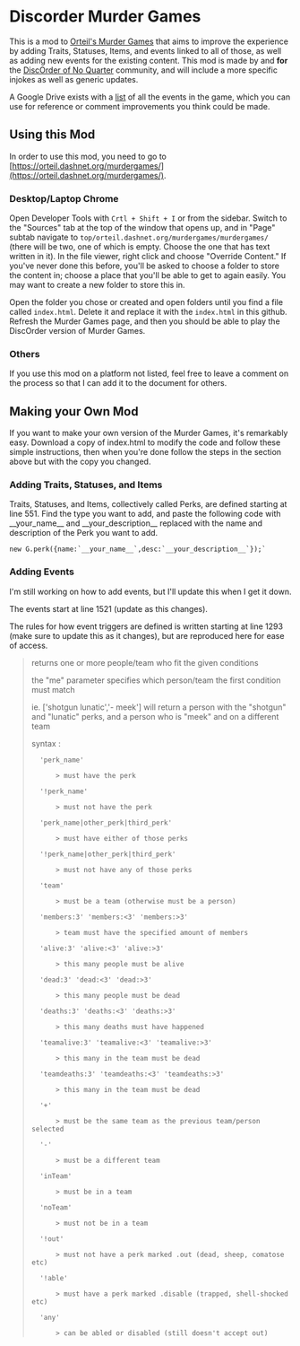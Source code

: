 # Discorder Murder Games

This is a mod to [Orteil's Murder Games](https://orteil.dashnet.org/murdergames/) that aims to improve the experience by adding Traits, Statuses, Items, and events linked to all of those, as well as adding new events for the existing content. This mod is made by and **for** the [DiscOrder of No Quarter](https://discord.gg/TRDrRdv) community, and will include a more specific injokes as well as generic updates.

A Google Drive exists with a [list](https://docs.google.com/document/d/1lU5NvP_yMKFLUt4bB2rJFOGVZc2SBDWSGu4Fvhl__Pc/edit?usp=sharing) of all the events in the game, which you can use for reference or comment improvements you think could be made.

## Using this Mod

In order to use this mod, you need to go to [https://orteil.dashnet.org/murdergames/](https://orteil.dashnet.org/murdergames/).

### Desktop/Laptop Chrome

Open Developer Tools with `Crtl + Shift + I` or from the sidebar. Switch to the "Sources" tab at the top of the window that opens up, and in "Page" subtab navigate to `top/orteil.dashnet.org/murdergames/murdergames/` (there will be two, one of which is empty. Choose the one that has text written in it). In the file viewer, right click and choose "Override Content." If you've never done this before, you'll be asked to choose a folder to store the content in; choose a place that you'll be able to get to again easily. You may want to create a new folder to store this in.

Open the folder you chose or created and open folders until you find a file called `index.html`. Delete it and replace it with the `index.html` in this github. Refresh the Murder Games page, and then you should be able to play the DiscOrder version of Murder Games.

### Others

If you use this mod on a platform not listed, feel free to leave a comment on the process so that I can add it to the document for others.

## Making your Own Mod

If you want to make your own version of the Murder Games, it's remarkably easy. Download a copy of index.html to modify the code and follow these simple instructions, then when you're done follow the steps in the section above but with the copy you changed.

### Adding Traits, Statuses, and Items

Traits, Statuses, and Items, collectively called Perks, are defined starting at line 551. Find the type you want to add, and paste the following code with \_\_your_name\_\_ and \_\_your_description\_\_ replaced with the name and description of the Perk you want to add.

    new G.perk({name:`__your_name__`,desc:`__your_description__`});`

### Adding Events

I'm still working on how to add events, but I'll update this when I get it down. 

The events start at line 1521 (update as this changes).

The rules for how event triggers are defined is written starting at line 1293 (make sure to update this as it changes), but are reproduced here for ease of access.


> returns one or more people/team who fit the given conditions
>
> the "me" parameter specifies which person/team the first condition must match
>
> ie. ['shotgun lunatic','- meek'] will return a person with the "shotgun" and "lunatic" perks, and a person who is "meek" and on a different team
>
>   syntax :
>
>		'perk_name'
>
>		    > must have the perk
>
>		'!perk_name'
>
>			> must not have the perk
>
>		'perk_name|other_perk|third_perk'
>
>			> must have either of those perks
>
>		'!perk_name|other_perk|third_perk'
>
>			> must not have any of those perks
>
>		'team'
>
>			> must be a team (otherwise must be a person)
>
>		'members:3' 'members:<3' 'members:>3'
>
>			> team must have the specified amount of members
>
>		'alive:3' 'alive:<3' 'alive:>3'
>
>			> this many people must be alive
>
>		'dead:3' 'dead:<3' 'dead:>3'
>
>			> this many people must be dead
>
>	    'deaths:3' 'deaths:<3' 'deaths:>3'
>
>			> this many deaths must have happened
>
>		'teamalive:3' 'teamalive:<3' 'teamalive:>3'
>
>			> this many in the team must be dead
>
>		'teamdeaths:3' 'teamdeaths:<3' 'teamdeaths:>3'
>
>			> this many in the team must be dead
>
>		'+'
>
>			> must be the same team as the previous team/person selected
>
>		'-'
>
>			> must be a different team
>
>		'inTeam'
>
>			> must be in a team
>
>		'noTeam'
>
>			> must not be in a team
>
>		'!out'
>
>		    > must not have a perk marked .out (dead, sheep, comatose etc)
>
>		'!able'
>
>			> must have a perk marked .disable (trapped, shell-shocked etc)
>
>		'any'
>
>			> can be abled or disabled (still doesn't accept out)
